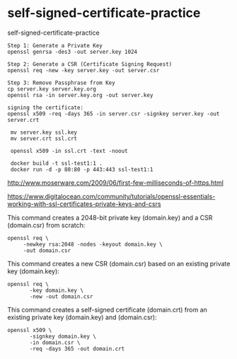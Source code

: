 # self-signed-certificate-practice
self-signed-certificate-practice

~~~
Step 1: Generate a Private Key
openssl genrsa -des3 -out server.key 1024

Step 2: Generate a CSR (Certificate Signing Request)
openssl req -new -key server.key -out server.csr

Step 3: Remove Passphrase from Key
cp server.key server.key.org
openssl rsa -in server.key.org -out server.key

signing the certificate:
openssl x509 -req -days 365 -in server.csr -signkey server.key -out server.crt

 mv server.key ssl.key
 mv server.crt ssl.crt
 
 openssl x509 -in ssl.crt -text -noout
 
 docker build -t ssl-test1:1 .
 docker run -d -p 80:80 -p 443:443 ssl-test1:1
 ~~~
 
http://www.moserware.com/2009/06/first-few-milliseconds-of-https.html 
 
https://www.digitalocean.com/community/tutorials/openssl-essentials-working-with-ssl-certificates-private-keys-and-csrs



This command creates a 2048-bit private key (domain.key) and a CSR (domain.csr) from scratch:
  ~~~
  openssl req \
       -newkey rsa:2048 -nodes -keyout domain.key \
       -out domain.csr
~~~       

This command creates a new CSR (domain.csr) based on an existing private key (domain.key):
~~~
openssl req \
       -key domain.key \
       -new -out domain.csr
~~~

This command creates a self-signed certificate (domain.crt) from an existing private key (domain.key) and (domain.csr):
~~~
openssl x509 \
       -signkey domain.key \
       -in domain.csr \
       -req -days 365 -out domain.crt
~~~
